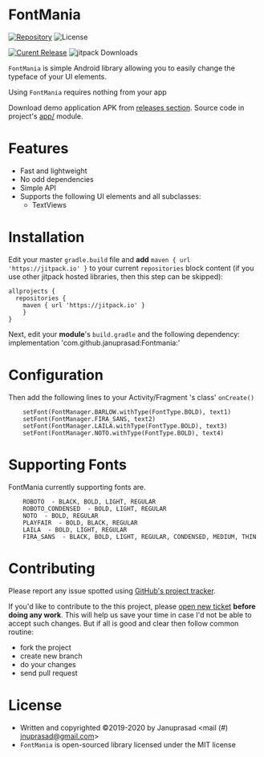 FontMania
=====

 [![Repository](https://img.shields.io/badge/repo-GitHub-blue.svg)](https://github.com/januprasad/Fontmania)
 ![License](https://img.shields.io/github/license/MarcinOrlowski/fonty.svg)
 
 [![Curent Release](https://jitpack.io/v/MarcinOrlowski/fonty.svg)](https://jitpack.io/#januprasad/Fontmania)
 ![jitpack Downloads](https://jitpack.io/v/januprasad/Fontmania/month.svg)



 `FontMania` is simple Android library allowing you to easily change the typeface
 of your UI elements.

 Using `FontMania` requires  nothing from your app

 Download demo application APK from [releases section](https://github.com/januprasad/Fontmania/releases).
 Source code in project's [app/](https://github.com/januprasad/Fontmania/tree/master/app/src/main) module.

Features
========

 - Fast and lightweight
 - No odd dependencies
 - Simple API
 - Supports the following UI elements and all subclasses:
   * TextViews


Installation
============

 Edit your master `gradle.build` file and **add** `maven { url 'https://jitpack.io' }` to your current
 `repositories` block content (if you use other jitpack hosted libraries, then this step can be skipped):

    allprojects {
      repositories {
        maven { url 'https://jitpack.io' }
        }
    }

 Next, edit your **module**'s `build.gradle` and the following dependency:
     implementation 'com.github.januprasad:Fontmania:<VERSION>'

Configuration
=============

 Then add the following lines to your Activity/Fragment 's class' `onCreate()`

        setFont(FontManager.BARLOW.withType(FontType.BOLD), text1)
        setFont(FontManager.FIRA_SANS, text2)
        setFont(FontManager.LAILA.withType(FontType.BOLD), text3)
        setFont(FontManager.NOTO.withType(FontType.BOLD), text4)
        
Supporting Fonts
================

  FontMania currently supporting fonts are.
  
        ROBOTO  - BLACK, BOLD, LIGHT, REGULAR
        ROBOTO_CONDENSED  - BOLD, LIGHT, REGULAR
        NOTO  - BOLD, REGULAR
        PLAYFAIR  - BOLD, BLACK, REGULAR
        LAILA  - BOLD, LIGHT, REGULAR
        FIRA_SANS  - BLACK, BOLD, LIGHT, REGULAR, CONDENSED, MEDIUM, THIN
        

Contributing
============

 Please report any issue spotted using [GitHub's project tracker](https://github.com/Januprasad/FontMania/issues).

 If you'd like to contribute to the this project, please [open new ticket](https://github.com/Januprasad/FontMania/issues)
 **before doing any work**. This will help us save your time in case I'd not be able to accept such changes. But if all is good and
 clear then follow common routine:

  * fork the project
  * create new branch
  * do your changes
  * send pull request


License
=======

  * Written and copyrighted &copy;2019-2020 by  Januprasad <mail (#) jnuprasad@gmail.com>
  * `FontMania` is open-sourced library licensed under the MIT license

